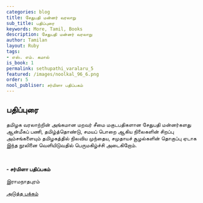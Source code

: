 ```yaml
---
categories: blog
title: சேதுபதி மன்னர் வரலாறு
sub_title: ﻿பதிப்புரை
keywords: More, Tamil, Books
description: சேதுபதி மன்னர் வரலாறு
author: Tamilan
layout: Ruby
tags:
- எஸ். எம். கமால்
is_book: 1
permalink: sethupathi_varalaru_5
featured: /images/noolkal_96_6.png
order: 5
nool_publiser: சர்மிளா பதிப்பகம்
---
```



## ﻿பதிப்புரை

தமிழக வரலாற்றின் அங்கமான மறவர் சீமை மகுடபதிகளான சேதுபதி மன்னர்களது ஆன்மீகப் பணி, தமிழ்த்தொண்டு, சமயப் பொறை ஆகிய நிலைகளின் சிறப்பு அம்சங்களையும் தமிழகத்தில் நிலவிய முந்தைய, சமுதாயச் சூழல்களின் தொகுப்பு ஏடாக இந்த நூலினை வெளியிடுவதில் பெருமகிழ்ச்சி அடைகிறோம்.

﻿

**\- சர்மிளா பதிப்பகம்**

இராமநாதபுரம்

[அடுத்த பக்கம்](sethupathi_varalaru_6)